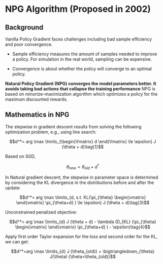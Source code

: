 # NPG Algorithm (Proposed in 2002)

## Background

Vanilla Policy Gradient faces challenges including bad sample efficiency and poor convergence. 

- Sample efficiency measures the amount of samples needed to improve a policy. For simulation in the real world, sampling can be expensive.

- Convergence is about whether the policy will converge to an optimal policy.

**Natural Policy Gradient (NPG) converges the model parameters better. It avoids taking bad actions that collapse the training performance** NPG is based on minorize-maximization algorithm which optimizes a policy for the maximum discounted rewards.

## Mathematics in NPG

The stepwise in gradient descent results from solving the following optimization problem, e.g., using line search:

$$d^*= arg \max \limits_{\begin{Vmatrix} d \end{Vmatrix} \le \epsilon} J (\theta + d)\tag{1}$$

Based on SGD, 

$$\theta_{new} = \theta_{old} + d^*\tag{2}$$

In Natural gradient descent, the stepwise in parameter space is determined by considering the KL divergence in the distributions before and after the update:

$$d^*= arg \max \limits_{d, s.t. KL(\pi_{\theta} \begin{vmatrix} \end{vmatrix} \pi_{\theta+d} ) \le \epsilon} J (\theta + d)\tag{3}$$

Unconstrained penalized objective:

$$d^*= arg \max \limits_{d} J (\theta + d) - \lambda (D_{KL} (\pi_{\theta} \begin{vmatrix} \end{vmatrix} \pi_{\theta+d} ) - \epsilon)\tag{4}$$

Apply first order Taylor expansion for the loss and second order for the KL, we can get:

$$d^*=arg \max \limits_{d} J (\theta_{old}) + \bigtriangledown_{\theta} J(\theta) {\theta=\theta_{old}}$$
